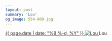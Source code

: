 ```yaml
---
layout: post
summary: 'Lou'
og_image: 554-960.jpg
---
```


<p>
 <time>
  <a href="/554">
   {{ page.date | date: "%B %-d, %Y" }}
  </a>
 </time>
 <a href="/554">
  <img alt="Lou" sizes="(min-width: 700px) 50vw, calc(100vw - 2rem)" src="{{ site.assets_url }}/554-480.jpg" srcset="{{ site.assets_url }}/554-240.jpg 240w, {{ site.assets_url }}/554-480.jpg 480w, {{ site.assets_url }}/554-720.jpg 720w, {{ site.assets_url }}/554-960.jpg 960w"/>
 </a>
 <span>
  Lou
 </span>
</p>
